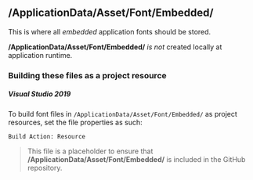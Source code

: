 ﻿## /ApplicationData/Asset/Font/Embedded/

This is where all *embedded* application fonts should be stored.

**/ApplicationData/Asset/Font/Embedded/** *is not* created locally at application runtime.

### Building these files as a project resource
##### Visual Studio 2019
To build font files in `/ApplicationData/Asset/Font/Embedded/` as project resources, set the file properties as such:
```
Build Action: Resource
```

> This file is a placeholder to ensure that **/ApplicationData/Asset/Font/Embedded/** is included in the GitHub repository.